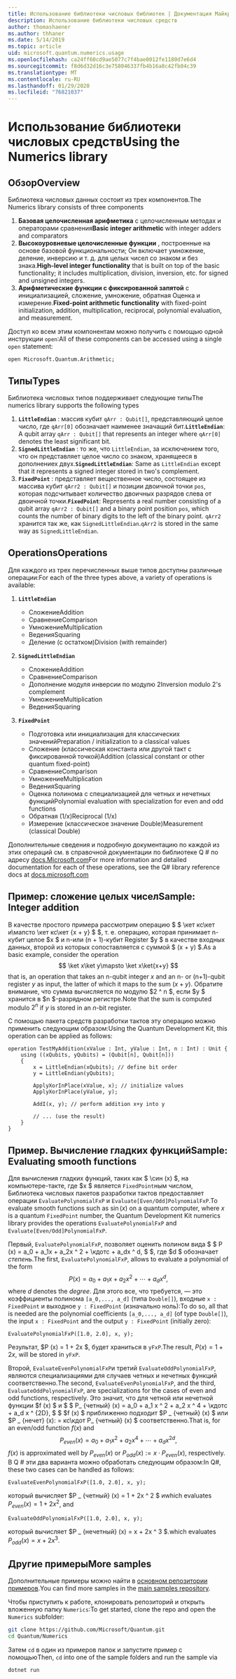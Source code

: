 ```yaml
---
title: Использование библиотеки числовых библиотек | Документация Майкрософт
description: Использование библиотеки числовых средств
author: thomashaener
ms.author: thhaner
ms.date: 5/14/2019
ms.topic: article
uid: microsoft.quantum.numerics.usage
ms.openlocfilehash: ca24ff60cd9ae5077c7f4bae0012fe1180d7e6d4
ms.sourcegitcommit: f8d6d32d16c3e758046337fb4b16a8c42fb04c39
ms.translationtype: MT
ms.contentlocale: ru-RU
ms.lasthandoff: 01/29/2020
ms.locfileid: "76821037"
---
```

# <a name="using-the-numerics-library"></a><span data-ttu-id="141e6-103">Использование библиотеки числовых средств</span><span class="sxs-lookup"><span data-stu-id="141e6-103">Using the Numerics library</span></span>

## <a name="overview"></a><span data-ttu-id="141e6-104">Обзор</span><span class="sxs-lookup"><span data-stu-id="141e6-104">Overview</span></span>

<span data-ttu-id="141e6-105">Библиотека числовых данных состоит из трех компонентов.</span><span class="sxs-lookup"><span data-stu-id="141e6-105">The Numerics library consists of three components</span></span>

1. <span data-ttu-id="141e6-106">**Базовая целочисленная арифметика** с целочисленным методах и операторами сравнения</span><span class="sxs-lookup"><span data-stu-id="141e6-106">**Basic integer arithmetic** with integer adders and comparators</span></span>
1. <span data-ttu-id="141e6-107">**Высокоуровневые целочисленные функции** , построенные на основе базовой функциональности; Он включает умножение, деление, инверсию и т. д.  для целых чисел со знаком и без знака.</span><span class="sxs-lookup"><span data-stu-id="141e6-107">**High-level integer functionality** that is built on top of the basic  functionality; it includes multiplication, division, inversion, etc.  for signed and unsigned integers.</span></span>
1. <span data-ttu-id="141e6-108">**Арифметические функции с фиксированной запятой** с инициализацией, сложение, умножение, обратная Оценка и измерение.</span><span class="sxs-lookup"><span data-stu-id="141e6-108">**Fixed-point arithmetic functionality** with fixed-point initialization,  addition, multiplication, reciprocal, polynomial evaluation, and measurement.</span></span>

<span data-ttu-id="141e6-109">Доступ ко всем этим компонентам можно получить с помощью одной инструкции `open`:</span><span class="sxs-lookup"><span data-stu-id="141e6-109">All of these components can be accessed using a single `open` statement:</span></span>
```qsharp
open Microsoft.Quantum.Arithmetic;
```

## <a name="types"></a><span data-ttu-id="141e6-110">Типы</span><span class="sxs-lookup"><span data-stu-id="141e6-110">Types</span></span>

<span data-ttu-id="141e6-111">Библиотека числовых типов поддерживает следующие типы</span><span class="sxs-lookup"><span data-stu-id="141e6-111">The numerics library supports the following types</span></span>

1. <span data-ttu-id="141e6-112">**`LittleEndian`** : массив кубит `qArr : Qubit[]`, представляющий целое число, где `qArr[0]` обозначает наименее значащий бит.</span><span class="sxs-lookup"><span data-stu-id="141e6-112">**`LittleEndian`**: A qubit array `qArr : Qubit[]` that represents an integer where `qArr[0]` denotes the least significant bit.</span></span>
1. <span data-ttu-id="141e6-113">**`SignedLittleEndian`** : то же, что `LittleEndian`, за исключением того, что он представляет целое число со знаком, хранящееся в дополнениех двух.</span><span class="sxs-lookup"><span data-stu-id="141e6-113">**`SignedLittleEndian`**: Same as `LittleEndian` except that it represents a signed integer stored in two's complement.</span></span>
1. <span data-ttu-id="141e6-114">**`FixedPoint`** : представляет вещественное число, состоящее из массива кубит `qArr2 : Qubit[]` и позиции двоичной точки `pos`, которая подсчитывает количество двоичных разрядов слева от двоичной точки.</span><span class="sxs-lookup"><span data-stu-id="141e6-114">**`FixedPoint`**: Represents a real number consisting of a qubit array `qArr2 : Qubit[]` and a binary point position `pos`, which counts the number of binary digits to the left of the binary point.</span></span> <span data-ttu-id="141e6-115">`qArr2` хранится так же, как `SignedLittleEndian`.</span><span class="sxs-lookup"><span data-stu-id="141e6-115">`qArr2` is stored in the same way as `SignedLittleEndian`.</span></span>

## <a name="operations"></a><span data-ttu-id="141e6-116">Operations</span><span class="sxs-lookup"><span data-stu-id="141e6-116">Operations</span></span>

<span data-ttu-id="141e6-117">Для каждого из трех перечисленных выше типов доступны различные операции:</span><span class="sxs-lookup"><span data-stu-id="141e6-117">For each of the three types above, a variety of operations is available:</span></span>

1. **`LittleEndian`**
    - <span data-ttu-id="141e6-118">Сложение</span><span class="sxs-lookup"><span data-stu-id="141e6-118">Addition</span></span>
    - <span data-ttu-id="141e6-119">Сравнение</span><span class="sxs-lookup"><span data-stu-id="141e6-119">Comparison</span></span>
    - <span data-ttu-id="141e6-120">Умножение</span><span class="sxs-lookup"><span data-stu-id="141e6-120">Multiplication</span></span>
    - <span data-ttu-id="141e6-121">Ведения</span><span class="sxs-lookup"><span data-stu-id="141e6-121">Squaring</span></span>
    - <span data-ttu-id="141e6-122">Деление (с остатком)</span><span class="sxs-lookup"><span data-stu-id="141e6-122">Division (with remainder)</span></span>

1. **`SignedLittleEndian`**
    - <span data-ttu-id="141e6-123">Сложение</span><span class="sxs-lookup"><span data-stu-id="141e6-123">Addition</span></span>
    - <span data-ttu-id="141e6-124">Сравнение</span><span class="sxs-lookup"><span data-stu-id="141e6-124">Comparison</span></span>
    - <span data-ttu-id="141e6-125">Дополнение модуля инверсии по модулю 2</span><span class="sxs-lookup"><span data-stu-id="141e6-125">Inversion modulo 2's complement</span></span>
    - <span data-ttu-id="141e6-126">Умножение</span><span class="sxs-lookup"><span data-stu-id="141e6-126">Multiplication</span></span>
    - <span data-ttu-id="141e6-127">Ведения</span><span class="sxs-lookup"><span data-stu-id="141e6-127">Squaring</span></span>

1. **`FixedPoint`**
    - <span data-ttu-id="141e6-128">Подготовка или инициализация для классических значений</span><span class="sxs-lookup"><span data-stu-id="141e6-128">Preparation / initialization to a classical values</span></span>
    - <span data-ttu-id="141e6-129">Сложение (классическая константа или другой такт с фиксированной точкой)</span><span class="sxs-lookup"><span data-stu-id="141e6-129">Addition (classical constant or other quantum fixed-point)</span></span>
    - <span data-ttu-id="141e6-130">Сравнение</span><span class="sxs-lookup"><span data-stu-id="141e6-130">Comparison</span></span>
    - <span data-ttu-id="141e6-131">Умножение</span><span class="sxs-lookup"><span data-stu-id="141e6-131">Multiplication</span></span>
    - <span data-ttu-id="141e6-132">Ведения</span><span class="sxs-lookup"><span data-stu-id="141e6-132">Squaring</span></span>
    - <span data-ttu-id="141e6-133">Оценка полинома с специализацией для четных и нечетных функций</span><span class="sxs-lookup"><span data-stu-id="141e6-133">Polynomial evaluation with specialization for even and odd functions</span></span>
    - <span data-ttu-id="141e6-134">Обратная (1/x)</span><span class="sxs-lookup"><span data-stu-id="141e6-134">Reciprocal (1/x)</span></span>
    - <span data-ttu-id="141e6-135">Измерение (классическое значение Double)</span><span class="sxs-lookup"><span data-stu-id="141e6-135">Measurement (classical Double)</span></span>

<span data-ttu-id="141e6-136">Дополнительные сведения и подробную документацию по каждой из этих операций см. в справочной документации по библиотеке Q # по адресу [docs.Microsoft.com](https://docs.microsoft.com/quantum)</span><span class="sxs-lookup"><span data-stu-id="141e6-136">For more information and detailed documentation for each of these operations, see the Q# library reference docs at [docs.microsoft.com](https://docs.microsoft.com/quantum)</span></span>

## <a name="sample-integer-addition"></a><span data-ttu-id="141e6-137">Пример: сложение целых чисел</span><span class="sxs-lookup"><span data-stu-id="141e6-137">Sample: Integer addition</span></span>

<span data-ttu-id="141e6-138">В качестве простого примера рассмотрим операцию $ $ \кет кс\кет и\мапсто \кет кс\кет {x + y} $ $, т. е. операцию, которая принимает n-кубит целое $x $ и n-или (n + 1)-кубит Register $y $ в качестве входных данных, второй из которых сопоставляется с суммой $ (x + y) $.</span><span class="sxs-lookup"><span data-stu-id="141e6-138">As a basic example, consider the operation $$ \ket x\ket y\mapsto \ket x\ket{x+y} $$ that is, an operation that takes an n-qubit integer $x$ and an n- or (n+1)-qubit register $y$ as input, the latter of which it maps to the sum $(x+y)$.</span></span> <span data-ttu-id="141e6-139">Обратите внимание, что сумма вычисляется по модулю $2 ^ n $, если $y $ хранится в $n $-разрядном регистре.</span><span class="sxs-lookup"><span data-stu-id="141e6-139">Note that the sum is computed modulo $2^n$ if $y$ is stored in an $n$-bit register.</span></span>

<span data-ttu-id="141e6-140">С помощью пакета средств разработки тактов эту операцию можно применить следующим образом:</span><span class="sxs-lookup"><span data-stu-id="141e6-140">Using the Quantum Development Kit, this operation can be applied as follows:</span></span>
```qsharp
operation TestMyAddition(xValue : Int, yValue : Int, n : Int) : Unit {
    using ((xQubits, yQubits) = (Qubit[n], Qubit[n]))
    {
        x = LittleEndian(xQubits); // define bit order
        y = LittleEndian(yQubits);
        
        ApplyXorInPlace(xValue, x); // initialize values
        ApplyXorInPlace(yValue, y);
        
        AddI(x, y); // perform addition x+y into y
        
        // ... (use the result)
    }
}
```

## <a name="sample-evaluating-smooth-functions"></a><span data-ttu-id="141e6-141">Пример. Вычисление гладких функций</span><span class="sxs-lookup"><span data-stu-id="141e6-141">Sample: Evaluating smooth functions</span></span>

<span data-ttu-id="141e6-142">Для вычисления гладких функций, таких как $ \син (x) $, на компьютере-такте, где $x $ является `FixedPoint`ным числом, Библиотека числовых пакетов разработки тактов предоставляет операции `EvaluatePolynomialFxP` и `Evaluate[Even/Odd]PolynomialFxP`.</span><span class="sxs-lookup"><span data-stu-id="141e6-142">To evaluate smooth functions such as $\sin(x)$ on a quantum computer, where $x$ is a quantum `FixedPoint` number, the Quantum Development Kit numerics library provides the operations `EvaluatePolynomialFxP` and `Evaluate[Even/Odd]PolynomialFxP`.</span></span>

<span data-ttu-id="141e6-143">Первый, `EvaluatePolynomialFxP`, позволяет оценить полином вида $ $ P (x) = a_0 + a_1x + a_2x ^ 2 + \кдотс + a_dx ^ d, $ $, где $d $ обозначает *степень*.</span><span class="sxs-lookup"><span data-stu-id="141e6-143">The first, `EvaluatePolynomialFxP`, allows to evaluate a polynomial of the form $$ P(x) = a_0 + a_1x + a_2x^2 + \cdots + a_dx^d, $$ where $d$ denotes the *degree*.</span></span> <span data-ttu-id="141e6-144">Для этого все, что требуется, — это коэффициенты полинома `[a_0,..., a_d]` (типа `Double[]`), входные `x : FixedPoint` и выходное `y : FixedPoint` (изначально ноль):</span><span class="sxs-lookup"><span data-stu-id="141e6-144">To do so, all that is needed are the polynomial coefficients `[a_0,..., a_d]` (of type `Double[]`), the input `x : FixedPoint` and the output `y : FixedPoint` (initially zero):</span></span>
```qsharp
EvaluatePolynomialFxP([1.0, 2.0], x, y);
```
<span data-ttu-id="141e6-145">Результат, $P (x) = 1 + 2x $, будет храниться в `yFxP`.</span><span class="sxs-lookup"><span data-stu-id="141e6-145">The result, $P(x)=1+2x$, will be stored in `yFxP`.</span></span>

<span data-ttu-id="141e6-146">Второй, `EvaluateEvenPolynomialFxP`и третий `EvaluateOddPolynomialFxP`, являются специализациями для случаев четных и нечетных функций соответственно.</span><span class="sxs-lookup"><span data-stu-id="141e6-146">The second, `EvaluateEvenPolynomialFxP`, and the third, `EvaluateOddPolynomialFxP`, are specializations for the cases of even and odd functions, respectively.</span></span> <span data-ttu-id="141e6-147">Это значит, что для четной или нечетной функции $f (x) $ и $ $ P_ {четный} (x) = a_0 + a_1 x ^ 2 + a_2 x ^ 4 + \кдотс + a_d x ^ {2D}, $ $ $f (x) $ приближенно подходит $P _ {четный} (x) $ или $P _ {нечет} (x): = кс\кдот P_ {четный} (x) $ соответственно.</span><span class="sxs-lookup"><span data-stu-id="141e6-147">That is, for an even/odd function $f(x)$ and $$ P_{even}(x)=a_0 + a_1 x^2 + a_2 x^4 + \cdots + a_d x^{2d}, $$ $f(x)$ is approximated well by $P_{even}(x)$ or $P_{odd}(x) := x\cdot P_{even}(x)$, respectively.</span></span>
<span data-ttu-id="141e6-148">В Q # эти два варианта можно обработать следующим образом:</span><span class="sxs-lookup"><span data-stu-id="141e6-148">In Q#, these two cases can be handled as follows:</span></span>
```qsharp
EvaluateEvenPolynomialFxP([1.0, 2.0], x, y);
```
<span data-ttu-id="141e6-149">который вычисляет $P _ {четный} (x) = 1 + 2x ^ 2 $ и</span><span class="sxs-lookup"><span data-stu-id="141e6-149">which evaluates $P_{even}(x) = 1 + 2x^2$, and</span></span>
```qsharp
EvaluateOddPolynomialFxP([1.0, 2.0], x, y);
```
<span data-ttu-id="141e6-150">который вычисляет $P _ {нечетный} (x) = x + 2x ^ 3 $.</span><span class="sxs-lookup"><span data-stu-id="141e6-150">which evaluates $P_{odd}(x) = x + 2x^3$.</span></span>

## <a name="more-samples"></a><span data-ttu-id="141e6-151">Другие примеры</span><span class="sxs-lookup"><span data-stu-id="141e6-151">More samples</span></span>

<span data-ttu-id="141e6-152">Дополнительные примеры можно найти в [основном репозитории примеров](https://github.com/Microsoft/Quantum).</span><span class="sxs-lookup"><span data-stu-id="141e6-152">You can find more samples in the [main samples repository](https://github.com/Microsoft/Quantum).</span></span>

<span data-ttu-id="141e6-153">Чтобы приступить к работе, клонировать репозиторий и открыть вложенную папку `Numerics`:</span><span class="sxs-lookup"><span data-stu-id="141e6-153">To get started, clone the repo and open the `Numerics` subfolder:</span></span>

```bash
git clone https://github.com/Microsoft/Quantum.git
cd Quantum/Numerics
```

<span data-ttu-id="141e6-154">Затем `cd` в один из примеров папок и запустите пример с помощью</span><span class="sxs-lookup"><span data-stu-id="141e6-154">Then, `cd` into one of the sample folders and run the sample via</span></span>

```bash
dotnet run
```
